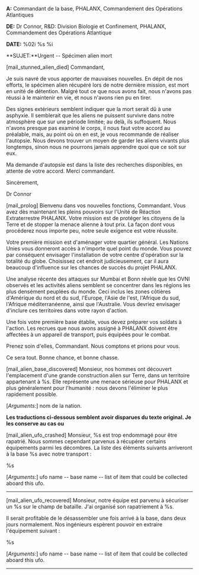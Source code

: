 **A:** Commandant de la base, PHALANX, Commandement des Opérations
Atlantiques

**DE:** Dr Connor, R&D: Division Biologie et Confinement, PHALANX,
Commandement des Opérations Atlantique

**DATE:** %02i %s %i

**SUJET:**Urgent -- Spécimen alien mort

\[mail_stunned_alien_died\] Commandant,

Je suis navré de vous apporter de mauvaises nouvelles. En dépit de nos
efforts, le spécimen alien récupéré lors de notre dernière mission, est
mort en unité de détention. Malgré tout ce que nous avons fait, nous
n'avons pas réussi à le maintenir en vie, et nous n'avons rien pu en
tirer.

Des signes extérieurs semblent indiquer que la mort serait dû à une
asphyxie. Il semblerait que les aliens ne puissent survivre dans notre
atmosphère que sur une période limitée; au delà, ils suffoquent. Nous
n'avons presque pas examiné le corps, il nous faut votre accord au
préalable, mais, au point où on en est, je vous recommande de réaliser
l'autopsie. Nous devons trouver un moyen de garder les aliens vivants
plus longtemps, sinon nous ne pourrons jamais apprendre quoi que ce soit
sur eux.

Ma demande d'autopsie est dans la liste des recherches disponibles, en
attente de votre accord. Merci commandant.

Sincèrement,

Dr Connor

\[mail_prolog\] Bienvenu dans vos nouvelles fonctions, Commandant. Vous
avez dès maintenant les pleins pouvoirs sur l'Unité de Réaction
Extraterrestre PHALANX. Votre mission est de protéger les citoyens de la
Terre et de stopper la menace alienne à tout prix. La façon dont vous
procéderez nous importe peu, notre seule exigence est votre réussite.

Votre première mission est d'aménager votre quartier général. Les
Nations Unies vous donneront accès à n'importe quel point du monde. Vous
pouvez par conséquent envisager l'installation de votre centre
d'opération sur la totalité du globe. Choisissez cet endroit
judicieusement, car il aura beaucoup d'influence sur les chances de
succès du projet PHALANX.

Une analyse récente des attaques sur Mumbai et Bonn révèle que les OVNI
observés et les activités aliens semblent se concentrer dans les régions
les plus densément peuplées du monde. Ceci inclus les zones côtières
d'Amérique du nord et du sud, l'Europe, l'Asie de l'est, l'Afrique du
sud, l'Afrique méditerranéenne, ainsi que l'Australie. Vous devriez
envisager d'inclure ces territoires dans votre rayon d'action.

Une fois votre première base établie, vous devez préparer vos soldats à
l'action. Les recrues que nous avons assigné à PHALANX doivent être
affectées à un appareil de transport, puis équipées pour le combat.

Prenez soin d'elles, Commandant. Nous comptons et prions pour vous.

Ce sera tout. Bonne chance, et bonne chasse.

\[mail_alien_base_discovered\] Monsieur, nos hommes ont découvert
l'emplacement d'une grande construction alien sur Terre, dans un
territoire appartenant à %s. Elle représente une menace sérieuse pour
PHALANX et plus généralement pour l'humanité : nous devons l'éliminer le
plus rapidement possible.

\[*Arguments:*\] nom de la nation.

**Les traductions ci-dessous semblent avoir disparues du texte original.
Je les conserve au cas ou**

\[mail_alien_ufo_crashed\] Monsieur, %s est trop endommagé pour être
rapatrié. Nous sommes cependant parvenus à récupérer certains
équipements parmi les décombres. La liste des éléments suivants
arriveront à la base %s avec notre transport :

%s

\[*Arguments:*\] ufo name -- base name -- list of item that could be
collected aboard this ufo.

---

\[mail_alien_ufo_recovered\] Monsieur, notre équipe est parvenu à
sécuriser un %s sur le champ de bataille. J'ai organisé son rapatriement
à %s.

Il serait profitable de le désassembler une fois arrivé à la base, dans
deux jours normalement. Nos ingénieurs espèrent pouvoir en extraire
l'équipement suivant :

%s

\[*Arguments:*\] ufo name -- base name -- list of item that could be
collected aboard this ufo.

---